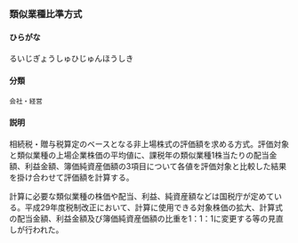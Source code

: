 <div style="display:none;">

## [あ行](securities-terms?id=あ行)
## [か行](securities-terms?id=か行)
## [さ行](securities-terms?id=さ行)
## [た行](securities-terms?id=た行)
## [な行](securities-terms?id=な行)
## [は行](securities-terms?id=は行)
## [ま行](securities-terms?id=ま行)
## [や行](securities-terms?id=や行)
## [ら行](securities-terms?id=ら行)

</div>

### 類似業種比準方式

#### ひらがな

るいじぎょうしゅひじゅんほうしき

#### 分類

`会社・経営`

#### 説明

相続税・贈与税算定のベースとなる非上場株式の評価額を求める方式。評価対象と類似業種の上場企業株価の平均値に、課税年の類似業種1株当たりの配当金額、利益金額、簿価純資産価額の3項目について各値を評価対象と比較した結果を掛け合わせて評価額を計算する。
 
計算に必要な類似業種の株価や配当、利益、純資産額などは国税庁が定めている。平成29年度税制改正において、計算に使用できる対象株価の拡大、計算式の配当金額、利益金額及び簿価純資産価額の比重を1：1：1に変更する等の見直しが行われた。

<div style="display:none;">

## [わ行](securities-terms?id=わ行)
## [英数字・記号](securities-terms?id=英数字・記号)

</div>

